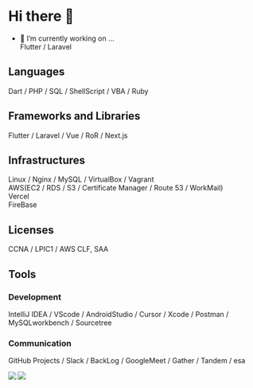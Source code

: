 # Hi there 👋
  
- 🔭 I’m currently working on ...  
Flutter / Laravel  
    
## Languages
Dart / PHP / SQL / ShellScript / VBA / Ruby  
  
## Frameworks and Libraries
Flutter / Laravel / Vue / RoR / Next.js  
  
## Infrastructures
Linux / Nginx / MySQL / VirtualBox / Vagrant  
AWS(EC2 / RDS / S3 / Certificate Manager / Route 53 / WorkMail)  
Vercel  
FireBase  
  
## Licenses
CCNA / LPIC1 / AWS CLF, SAA  
  
## Tools
### Development
IntelliJ IDEA / VScode / AndroidStudio / Cursor / Xcode / Postman / MySQLworkbench / Sourcetree  
### Communication
GitHub Projects / Slack / BackLog / GoogleMeet / Gather / Tandem / esa  
  
<a href="https://github.com/anuraghazra/github-readme-stats">
  <img align="left" src="https://github-readme-stats.vercel.app/api?username=MasaoSasaki&count_private=true&show_icons=true&theme=tokyonight" />
</a>
<a href="https://github.com/anuraghazra/github-readme-stats">
  <img align="left" src="https://github-readme-stats.vercel.app/api/top-langs/?username=MasaoSasaki&langs_count=5&theme=tokyonight" />
</a>
  
<!--
**MasaoSasaki/MasaoSasaki** is a ✨ _special_ ✨ repository because its `README.md` (this file) appears on your GitHub profile.

Thema colors:
dark, radical, merko, gruvbox, tokyonight, onedark, cobalt, synthwave, highcontrast, dracula

Here are some ideas to get you started:
- 👯 I’m looking to collaborate on ...
- 🤔 I’m looking for help with ...
- 💬 Ask me about ...
- 😄 Pronouns: ...
- ⚡ Fun fact: ...
-->
